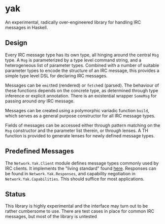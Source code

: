 # yak

An experimental, radically over-engineered library for handling IRC messages in
Haskell.

## Design

Every IRC message type has its own type, all hinging around the central `Msg`
type. A `Msg` is parameterized by a type level command string, and
a heterogeneous list of parameter types. Combined with a number of suitable
parameter types to encode the structure of an IRC message, this provides
a simple type level DSL for declaring IRC messages.

Messages can be `emit`ted (rendered) or `fetch`ed (parsed). The behaviour of
these functions depends on the concrete type, as determined through type
inference or explicit annotation. There is an existential wrapper `SomeMsg` for
passing around *any* IRC message.

Messages can be created using a polymorphic variadic function `build`, which
serves as a general purpose constructor for all IRC message types.

Fields of messages can be accessed either through pattern matching on the `Msg`
constructor and the parameter list therein, or through lenses. A TH function is
provided to generate lenses for newly defined message types.

## Predefined Messages

The `Network.Yak.Client` module defines message types commonly used by IRC
clients. It implements the "living standard" found
[here](https://modern.ircdocs.horse). Responses can be found in
`Network.Yak.Responses`, and capability negotiation in
`Network.Yak.Capabilities`. This should suffice for most applications.

## Status

This library is highly experimental and the interface may turn out to be rather
cumbersome to use. There are test cases in place for common IRC messages, but
most of the library is untested
